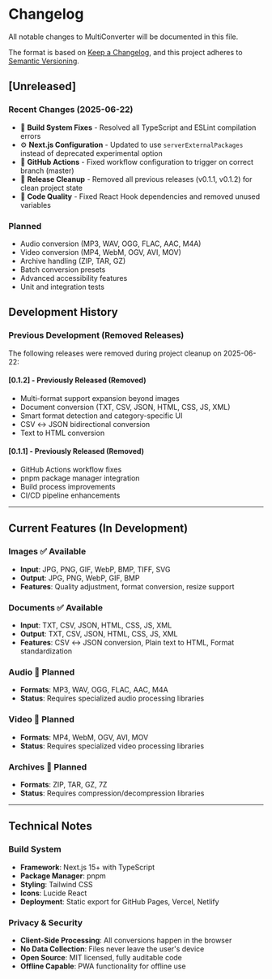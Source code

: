 # Changelog

All notable changes to MultiConverter will be documented in this file.

The format is based on [Keep a Changelog](https://keepachangelog.com/en/1.0.0/),
and this project adheres to [Semantic Versioning](https://semver.org/spec/v2.0.0.html).

## [Unreleased]

### Recent Changes (2025-06-22)
- 🔧 **Build System Fixes** - Resolved all TypeScript and ESLint compilation errors
- ⚙️ **Next.js Configuration** - Updated to use `serverExternalPackages` instead of deprecated experimental option
- 🚀 **GitHub Actions** - Fixed workflow configuration to trigger on correct branch (master)
- 🧹 **Release Cleanup** - Removed all previous releases (v0.1.1, v0.1.2) for clean project state
- 📝 **Code Quality** - Fixed React Hook dependencies and removed unused variables

### Planned
- Audio conversion (MP3, WAV, OGG, FLAC, AAC, M4A)
- Video conversion (MP4, WebM, OGV, AVI, MOV)
- Archive handling (ZIP, TAR, GZ)
- Batch conversion presets
- Advanced accessibility features
- Unit and integration tests

## Development History

### Previous Development (Removed Releases)
The following releases were removed during project cleanup on 2025-06-22:

#### [0.1.2] - Previously Released (Removed)
- Multi-format support expansion beyond images
- Document conversion (TXT, CSV, JSON, HTML, CSS, JS, XML)
- Smart format detection and category-specific UI
- CSV ↔ JSON bidirectional conversion
- Text to HTML conversion

#### [0.1.1] - Previously Released (Removed)  
- GitHub Actions workflow fixes
- pnpm package manager integration
- Build process improvements
- CI/CD pipeline enhancements

---

## Current Features (In Development)

### Images ✅ Available
- **Input**: JPG, PNG, GIF, WebP, BMP, TIFF, SVG
- **Output**: JPG, PNG, WebP, GIF, BMP
- **Features**: Quality adjustment, format conversion, resize support

### Documents ✅ Available
- **Input**: TXT, CSV, JSON, HTML, CSS, JS, XML
- **Output**: TXT, CSV, JSON, HTML, CSS, JS, XML
- **Features**: CSV ↔ JSON conversion, Plain text to HTML, Format standardization

### Audio 🚧 Planned
- **Formats**: MP3, WAV, OGG, FLAC, AAC, M4A
- **Status**: Requires specialized audio processing libraries

### Video 🚧 Planned
- **Formats**: MP4, WebM, OGV, AVI, MOV
- **Status**: Requires specialized video processing libraries

### Archives 🚧 Planned
- **Formats**: ZIP, TAR, GZ, 7Z
- **Status**: Requires compression/decompression libraries

---

## Technical Notes

### Build System
- **Framework**: Next.js 15+ with TypeScript
- **Package Manager**: pnpm
- **Styling**: Tailwind CSS
- **Icons**: Lucide React
- **Deployment**: Static export for GitHub Pages, Vercel, Netlify

### Privacy & Security
- **Client-Side Processing**: All conversions happen in the browser
- **No Data Collection**: Files never leave the user's device
- **Open Source**: MIT licensed, fully auditable code
- **Offline Capable**: PWA functionality for offline use